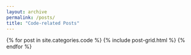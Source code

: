 ```yaml
---
layout: archive
permalink: /posts/
title: "Code-related Posts"
---
```


<div class="tiles">
{% for post in site.categories.code %}
	{% include post-grid.html %}
{% endfor %}
</div><!-- /.tiles -->